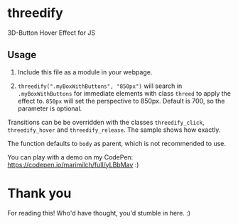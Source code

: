 # threedify
3D-Button Hover Effect for JS

## Usage
1. Include this file as a module in your webpage.

2. ```threedify(".myBoxWithButtons", "850px")``` will search in ```.myBoxWithButtons``` for immediate elements with class ```threed``` to apply the effect to. ```850px``` will set the perspective to 850px. Default is 700, so the parameter is optional.

Transitions can be be overridden with the classes ```threedify_click```, ```threedify_hover``` and ```threedify_release```. The sample shows how exactly.

The function defaults to ```body``` as parent, which is not recommended to use.

You can play with a demo on my CodePen: https://codepen.io/marimilch/full/yLBbMav :)

# Thank you
For reading this! Who'd have thought, you'd stumble in here. :)



